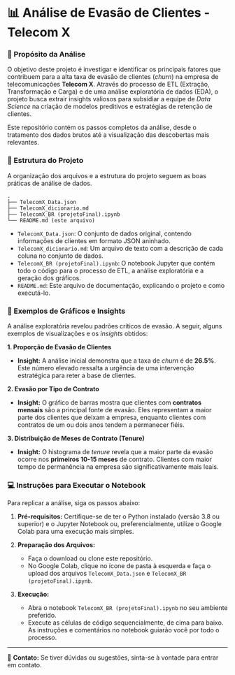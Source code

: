 # 📊 Análise de Evasão de Clientes - Telecom X

### 🚀 Propósito da Análise

O objetivo deste projeto é investigar e identificar os principais fatores que contribuem para a alta taxa de evasão de clientes (*churn*) na empresa de telecomunicações **Telecom X**. Através do processo de ETL (Extração, Transformação e Carga) e de uma análise exploratória de dados (EDA), o projeto busca extrair insights valiosos para subsidiar a equipe de *Data Science* na criação de modelos preditivos e estratégias de retenção de clientes.

Este repositório contém os passos completos da análise, desde o tratamento dos dados brutos até a visualização das descobertas mais relevantes.

### 📁 Estrutura do Projeto

A organização dos arquivos e a estrutura do projeto seguem as boas práticas de análise de dados.

```
.
├── TelecomX_Data.json
├── TelecomX_dicionario.md
├── TelecomX_BR (projetoFinal).ipynb
└── README.md (este arquivo)
```

  * `TelecomX_Data.json`: O conjunto de dados original, contendo informações de clientes em formato JSON aninhado.
  * `TelecomX_dicionario.md`: Um arquivo de texto com a descrição de cada coluna no conjunto de dados.
  * `TelecomX_BR (projetoFinal).ipynb`: O notebook Jupyter que contém todo o código para o processo de ETL, a análise exploratória e a geração dos gráficos.
  * `README.md`: Este arquivo de documentação, explicando o projeto e como executá-lo.

### 🧠 Exemplos de Gráficos e Insights

A análise exploratória revelou padrões críticos de evasão. A seguir, alguns exemplos de visualizações e os *insights* obtidos:

**1. Proporção de Evasão de Clientes**

  * **Insight:** A análise inicial demonstra que a taxa de *churn* é de **26.5%**. Este número elevado ressalta a urgência de uma intervenção estratégica para reter a base de clientes.

**2. Evasão por Tipo de Contrato**

  * **Insight:** O gráfico de barras mostra que clientes com **contratos mensais** são a principal fonte de evasão. Eles representam a maior parte dos clientes que deixam a empresa, enquanto clientes com contratos de um ou dois anos tendem a permanecer fiéis.

**3. Distribuição de Meses de Contrato (Tenure)**

  * **Insight:** O histograma de *tenure* revela que a maior parte da evasão ocorre nos **primeiros 10-15 meses** de contrato. Clientes com maior tempo de permanência na empresa são significativamente mais leais.

### 💻 Instruções para Executar o Notebook

Para replicar a análise, siga os passos abaixo:

1.  **Pré-requisitos:** Certifique-se de ter o Python instalado (versão 3.8 ou superior) e o Jupyter Notebook ou, preferencialmente, utilize o Google Colab para uma execução mais simples.

2.  **Preparação dos Arquivos:**

      * Faça o download ou clone este repositório.
      * No Google Colab, clique no ícone de pasta à esquerda e faça o upload dos arquivos `TelecomX_Data.json` e `TelecomX_BR (projetoFinal).ipynb`.

3.  **Execução:**

      * Abra o notebook `TelecomX_BR (projetoFinal).ipynb` no seu ambiente preferido.
      * Execute as células de código sequencialmente, de cima para baixo. As instruções e comentários no notebook guiarão você por todo o processo.

-----

📧 **Contato:** Se tiver dúvidas ou sugestões, sinta-se à vontade para entrar em contato.
